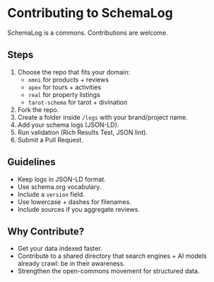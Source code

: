 # Contributing to SchemaLog

SchemaLog is a commons. Contributions are welcome.

## Steps

1. Choose the repo that fits your domain:
   - `omni` for products + reviews
   - `apex` for tours + activities
   - `real` for property listings
   - `tarot-schema` for tarot + divination
2. Fork the repo.
3. Create a folder inside `/logs` with your brand/project name.
4. Add your schema logs (JSON-LD).
5. Run validation (Rich Results Test, JSON lint).
6. Submit a Pull Request.

## Guidelines

- Keep logs in JSON-LD format.
- Use schema.org vocabulary.
- Include a `version` field.
- Use lowercase + dashes for filenames.
- Include sources if you aggregate reviews.

## Why Contribute?

- Get your data indexed faster.
- Contribute to a shared directory that search engines + AI models already crawl: be in their awareness.
- Strengthen the open-commons movement for structured data.
